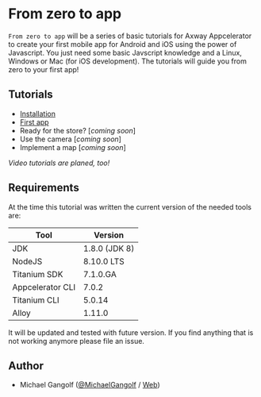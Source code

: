 # From zero to app

`From zero to app` will be a series of basic tutorials for Axway Appcelerator to create your first mobile app for Android and iOS using the power of Javascript. You just need some basic Javscript knowledge and a Linux, Windows or Mac (for iOS development). The tutorials will guide you from zero to your first app! 

## Tutorials 
* [Installation](https://github.com/m1ga/titanium_with_atom)
* [First app](https://github.com/m1ga/from_zero_to_app/first_app.md)
* Ready for the store? [_coming soon_]
* Use the camera [_coming soon_]
* Implement a map [_coming soon_]

_Video tutorials are planed, too!_

## Requirements
At the time this tutorial was written the current version of the needed tools are:

| Tool | Version |
| --- | --- |
| JDK | 1.8.0 (JDK 8) |
| NodeJS | 8.10.0 LTS |
| Titanium SDK | 7.1.0.GA |
| Appcelerator CLI | 7.0.2 |
| Titanium CLI |5.0.14 |
| Alloy | 1.11.0 |

It will be updated and tested with future version. If you find anything that is not working anymore please file an issue.

Author
---------------
- Michael Gangolf ([@MichaelGangolf](https://twitter.com/MichaelGangolf) / [Web](http://migaweb.de))
